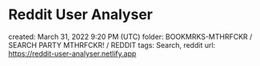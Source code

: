# Reddit User Analyser

created: March 31, 2022 9:20 PM (UTC)
folder: BOOKMRKS-MTHRFCKR / SEARCH PARTY MTHRFCKR! / REDDIT
tags: Search, reddit
url: https://reddit-user-analyser.netlify.app